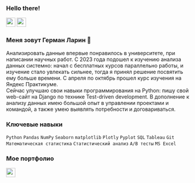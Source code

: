 ### Hello there!

<p> <a href="https://www.linkedin.com/in/german-larin-205538182/"><img src="https://img.shields.io/badge/linkedin-%230077B5.svg?&style=for-the-badge&logo=linkedin&logoColor=white" height=25></a> <a href="https://t.me/GermanLarin"><img src="https://img.shields.io/badge/Telegram-2CA5E0?style=for-the-badge&logo=telegram&logoColor=white" height=25></a>  </p>



### Меня зовут Герман Ларин 👋 
Анализировать данные впервые понравилось в университете, при написании научных работ. С 2023 года подошел к изучению анализа данных системно: начал с бесплатных курсов параллельно работы, и изучение стало увлекать сильнее, тогда я принял решение посвятить ему больше времени. С апреля по октябрь прошел курс изучения на Яндекс Практикуме.   
Сейчас улучшаю свои навыки программирования на Python: пишу свой web-сайт на Django по технике Test-driven development. 
В дополнение к анализу данных имею большой опыт в управлении проектами и командой, а также умею выявлять потребности и договариваться.

### Ключевые навыки
`Python` `Pandas` `NumPy` `Seaborn` `matplotlib` `Plotly` `Pyplot` `SQL` `Tableau` `Git` `Математическая статистика` `Статистический анализ` `A/B тесты` `MS Excel`

### Мое портфолио
<p> <a href="https://github.com/laringerman/portfolio"><img src="https://img.shields.io/badge/GitHub-100000?style=for-the-badge&logo=github&logoColor=white" height=25></a> </p>



